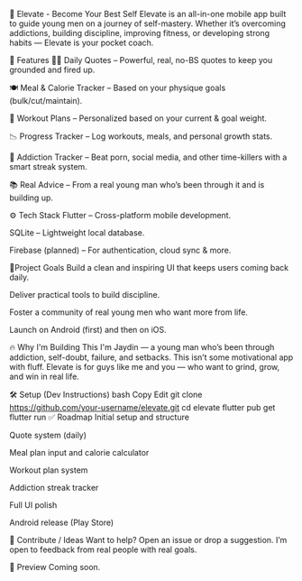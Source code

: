 🧠 Elevate - Become Your Best Self
Elevate is an all-in-one mobile app built to guide young men on a journey of self-mastery. Whether it’s overcoming addictions, building discipline, improving fitness, or developing strong habits — Elevate is your pocket coach.

📱 Features
🧘‍♂️ Daily Quotes – Powerful, real, no-BS quotes to keep you grounded and fired up.

🍽️ Meal & Calorie Tracker – Based on your physique goals (bulk/cut/maintain).

💪 Workout Plans – Personalized based on your current & goal weight.

📉 Progress Tracker – Log workouts, meals, and personal growth stats.

🚫 Addiction Tracker – Beat porn, social media, and other time-killers with a smart streak system.

📚 Real Advice – From a real young man who’s been through it and is building up.

⚙️ Tech Stack
Flutter – Cross-platform mobile development.

SQLite – Lightweight local database.

Firebase (planned) – For authentication, cloud sync & more.

📍Project Goals
Build a clean and inspiring UI that keeps users coming back daily.

Deliver practical tools to build discipline.

Foster a community of real young men who want more from life.

Launch on Android (first) and then on iOS.

🔥 Why I'm Building This
I'm Jaydin — a young man who’s been through addiction, self-doubt, failure, and setbacks. This isn’t some motivational app with fluff. Elevate is for guys like me and you — who want to grind, grow, and win in real life.

🛠️ Setup (Dev Instructions)
bash
Copy
Edit
git clone https://github.com/your-username/elevate.git
cd elevate
flutter pub get
flutter run
✅ Roadmap
 Initial setup and structure

 Quote system (daily)

 Meal plan input and calorie calculator

 Workout plan system

 Addiction streak tracker

 Full UI polish

 Android release (Play Store)

🤝 Contribute / Ideas
Want to help? Open an issue or drop a suggestion. I’m open to feedback from real people with real goals.

📸 Preview
Coming soon.
